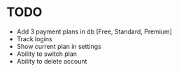 # TODO

- Add 3 payment plans in db [Free, Standard, Premium]
- Track logins
- Show current plan in settings
- Ability to switch plan
- Ability to delete account
